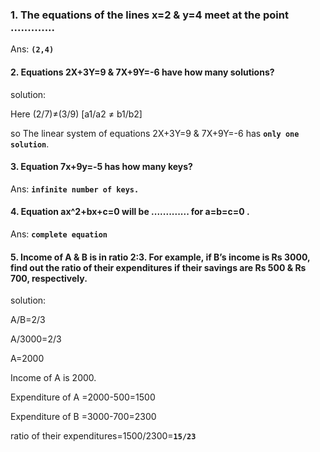 ### 1. The equations of the lines x=2 & y=4 meet at the point .............
Ans: **`(2,4)`**


#### 2. Equations 2X+3Y=9 & 7X+9Y=-6 have how many solutions?
solution:

Here (2/7)≠(3/9)      [a1/a2 ≠ b1/b2]

so The linear system of equations 2X+3Y=9 & 7X+9Y=-6 has **`only one solution`**.


#### 3. Equation 7x+9y=-5 has how many keys?
Ans: **`infinite number of keys.`**


#### 4. Equation ax^2+bx+c=0 will be ............. for a=b=c=0 .
Ans: **`complete equation`**


#### 5. Income of A & B is in ratio 2:3. For example, if B’s income is Rs 3000, find out the ratio of their expenditures if their savings are Rs 500 & Rs 700, respectively.
solution:

A/B=2/3

A/3000=2/3

A=2000

Income of A is 2000.

Expenditure of A =2000-500=1500

Expenditure of B =3000-700=2300

ratio of their expenditures=1500/2300=**`15/23`**
